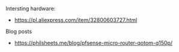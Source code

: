 

Intersting hardware:
 * https://pl.aliexpress.com/item/32800603727.html

Blog posts
* https://philsheets.me/blog/pfsense-micro-router-qotom-q150p/